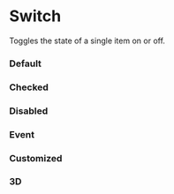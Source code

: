 # Switch

Toggles the state of a single item on or off.

<Playground />

<Usage />

<Api />

<GlobalConfig />

<Examples />

### Default

<Example value="default" />

### Checked

<Example value="checked" />

### Disabled

<Example value="disabled" />

### Event

<Example value="event" />

### Customized

<Example value="customized" />

### 3D

<Example value="3d" />

<LastModified />
